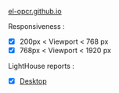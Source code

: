 [el-opcr.github.io](https://el-opcr.github.io/EricLonguemare_2_16102020/)

Responsiveness :

- [x] 200px < Viewport < 768 px
- [x] 768px < Viewport < 1920 px

LightHouse reports :

- [x] [Desktop](https://gist.github.com/el-opcr/33720f299e12b1595a3417e9930e7ee9)
